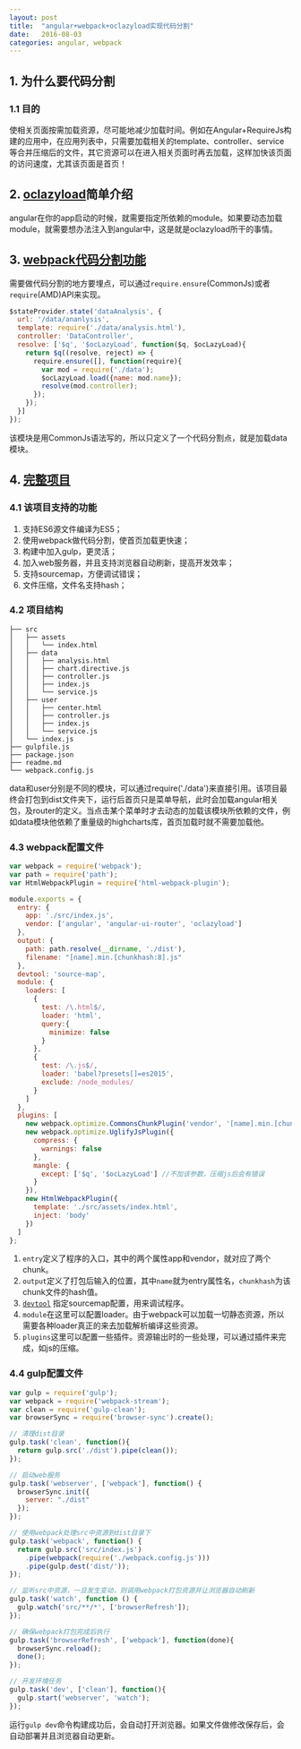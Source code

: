 ```yaml
---
layout: post
title:  "angular+webpack+oclazyload实现代码分割"
date:   2016-08-03
categories: angular, webpack
---
```


## 1. 为什么要代码分割

### 1.1 目的

使相关页面按需加载资源，尽可能地减少加载时间。例如在Angular+RequireJs构建的应用中，在应用列表中，只需要加载相关的template、controller、service等合并压缩后的文件，其它资源可以在进入相关页面时再去加载，这样加快该页面的访问速度，尤其该页面是首页！

<!--more-->

## 2. [oclazyload](https://oclazyload.readme.io)简单介绍

angular在你的app启动的时候，就需要指定所依赖的module。如果要动态加载module，就需要想办法注入到angular中，这是就是oclazyload所干的事情。

## 3. [webpack代码分割功能](http://webpack.github.io/docs/code-splitting.html)

需要做代码分割的地方要埋点，可以通过`require.ensure`(CommonJs)或者`require`(AMD)API来实现。

```javascript
$stateProvider.state('dataAnalysis', {
  url: '/data/ananlysis',
  template: require('./data/analysis.html'),
  controller: 'DataController',
  resolve: ['$q', '$ocLazyLoad', function($q, $ocLazyLoad){
    return $q((resolve, reject) => {
      require.ensure([], function(require){
        var mod = require('./data');
        $ocLazyLoad.load({name: mod.name});
        resolve(mod.controller);
      });
    });
  }]
});
```
该模块是用CommonJs语法写的，所以只定义了一个代码分割点，就是加载data模块。

## 4. [完整项目](https://github.com/elephantme/angular-webpack-demo)

### 4.1 该项目支持的功能

1. 支持ES6源文件编译为ES5；
1. 使用webpack做代码分割，使首页加载更快速；
2. 构建中加入gulp，更灵活；
3. 加入web服务器，并且支持浏览器自动刷新，提高开发效率；
4. 支持sourcemap，方便调试错误；
5. 文件压缩，文件名支持hash；

### 4.2 项目结构

```
├── src
│   ├── assets
│   │   └── index.html  
│   ├── data 
│   │   ├── analysis.html
│   │   ├── chart.directive.js
│   │   ├── controller.js
│   │   ├── index.js
│   │   └── service.js
│   ├── user 
│   │   ├── center.html
│   │   ├── controller.js
│   │   ├── index.js
│   │   └── service.js
│   └── index.js
├── gulpfile.js
├── package.json
├── readme.md
└── webpack.config.js
```

data和user分别是不同的模块，可以通过require('./data')来直接引用。该项目最终会打包到dist文件夹下，运行后首页只是菜单导航，此时会加载angular相关包，及router的定义。当点击某个菜单时才去动态的加载该模块所依赖的文件，例如data模块他依赖了重量级的highcharts库，首页加载时就不需要加载他。

### 4.3 webpack配置文件

```javascript
var webpack = require('webpack');
var path = require('path');
var HtmlWebpackPlugin = require('html-webpack-plugin');

module.exports = {
  entry: {
    app: './src/index.js',
    vendor: ['angular', 'angular-ui-router', 'oclazyload']
  },
  output: {
    path: path.resolve(__dirname, './dist'),
    filename: "[name].min.[chunkhash:8].js"
  },
  devtool: 'source-map',
  module: {
    loaders: [
      {
        test: /\.html$/,
        loader: 'html',
        query:{
          minimize: false
        }
      },
      {
        test: /\.js$/,
        loader: 'babel?presets[]=es2015',
        exclude: /node_modules/
      }
    ]
  },
  plugins: [
    new webpack.optimize.CommonsChunkPlugin('vendor', '[name].min.[chunkhash:8].js'),
    new webpack.optimize.UglifyJsPlugin({
      compress: {
        warnings: false
      },
      mangle: {
        except: ['$q', '$ocLazyLoad'] //不加该参数，压缩js后会有错误
      }
    }),
    new HtmlWebpackPlugin({
      template: './src/assets/index.html',
      inject: 'body'
    })
  ]
};
```

1. `entry`定义了程序的入口，其中的两个属性app和vendor，就对应了两个chunk。
2. `output`定义了打包后输入的位置，其中`name`就为entry属性名，`chunkhash`为该chunk文件的hash值。
3. [`devtool`](http://webpack.github.io/docs/configuration.html#devtool) 指定sourcemap配置，用来调试程序。
4. `module`在这里可以配置loader。由于webpack可以加载一切静态资源，所以需要各种loader真正的来去加载解析编译这些资源。
5. `plugins`这里可以配置一些插件。资源输出时的一些处理，可以通过插件来完成，如js的压缩。

### 4.4 gulp配置文件

```javascript
var gulp = require('gulp');
var webpack = require('webpack-stream');
var clean = require('gulp-clean');
var browserSync = require('browser-sync').create();

// 清理dist目录
gulp.task('clean', function(){
  return gulp.src('./dist').pipe(clean());
});

// 启动web服务
gulp.task('webserver', ['webpack'], function() {
  browserSync.init({
    server: "./dist"
  });
});

// 使用webpack处理src中资源到dist目录下
gulp.task('webpack', function() {
  return gulp.src('src/index.js')
    .pipe(webpack(require('./webpack.config.js')))
    .pipe(gulp.dest('dist/'));
});

// 监听src中资源，一旦发生变动，则调用webpack打包资源并让浏览器自动刷新
gulp.task('watch', function () {
  gulp.watch('src/**/*', ['browserRefresh']);
});

// 确保webpack打包完成后执行
gulp.task('browserRefresh', ['webpack'], function(done){
  browserSync.reload();
  done();
});

// 开发环境任务
gulp.task('dev', ['clean'], function(){
  gulp.start('webserver', 'watch');
});

```

运行`gulp dev`命令构建成功后，会自动打开浏览器。如果文件做修改保存后，会自动部署并且浏览器自动更新。


